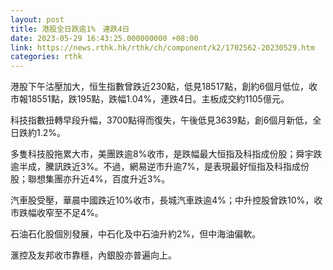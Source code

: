 ```yaml
---
layout: post
title: 港股全日跌逾1%　連跌4日
date: 2023-05-29 16:43:25.000000000 +08:00
link: https://news.rthk.hk/rthk/ch/component/k2/1702562-20230529.htm
categories: rthk
---
```


港股下午沽壓加大，恒生指數曾跌近230點，低見18517點，創約6個月低位，收市報18551點，跌195點，跌幅1.04%，連跌4日。主板成交約1105億元。

科技指數扭轉早段升幅，3700點得而復失，午後低見3639點，創6個月新低，全日跌約1.2%。

多隻科技股拖累大市，美團跌逾8%收市，是跌幅最大恒指及科指成份股；舜宇跌逾半成，騰訊跌近3%。不過，網易逆市升逾7%，是表現最好恒指及科指成份股；聯想集團亦升近4%，百度升近3%。

汽車股受壓，華晨中國跌近10%收市，長城汽車跌逾4%；中升控股曾跌10%，收市跌幅收窄至不足4%。

石油石化股個別發展，中石化及中石油升約2%，但中海油偏軟。

滙控及友邦收市靠穩，內銀股亦普遍向上。
